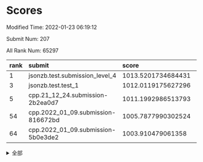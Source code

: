 # Scores

Modified Time: 2022-01-23 06:19:12

Submit Num: 207

All Rank Num: 65297

| rank |               submit               |       score        |       sigma        | pk_num |
| :--- | :--------------------------------- | :----------------- | :----------------- | :----- |
| 1    | jsonzb.test.submission_level_4     | 1013.5201734684431 | 0.8136955711947346 | 1261   |
| 3    | jsonzb.test.test_1                 | 1012.0119175627296 | 0.7753258655006919 | 1263   |
| 5    | cpp.21_12_24.submission-2b2ea0d7   | 1011.1992986513793 | 0.7872988421362414 | 1262   |
| 54   | cpp.2022_01_09.submission-816672bd | 1005.7877990302524 | 0.7350962158702103 | 1262   |
| 64   | cpp.2022_01_09.submission-5b0e3de2 | 1003.910479061358  | 0.7105452223593519 | 1262   |


<details>
<summary>全部</summary>

| rank |                 submit                 |       score        |       sigma        | pk_num |
| :--- | :------------------------------------- | :----------------- | :----------------- | :----- |
| 1    | jsonzb.test.submission_level_4         | 1013.5201734684431 | 0.8136955711947346 | 1261   |
| 2    | gobigger.level_3.submission_level_3_35 | 1012.1574363114769 | 0.8019372497728993 | 1261   |
| 3    | jsonzb.test.test_1                     | 1012.0119175627296 | 0.7753258655006919 | 1263   |
| 4    | gobigger.level_3.submission_level_3_4  | 1011.7825114387014 | 0.7814626222058568 | 1263   |
| 5    | cpp.21_12_24.submission-2b2ea0d7       | 1011.1992986513793 | 0.7872988421362414 | 1262   |
| 6    | gobigger.level_3.submission_level_3_40 | 1011.0733686186364 | 0.7831674873351944 | 1261   |
| 7    | gobigger.level_3.submission_level_3_34 | 1010.9798608889303 | 0.794159346203788  | 1260   |
| 8    | gobigger.level_3.submission_level_3_43 | 1010.904424099961  | 0.7675697987338204 | 1263   |
| 9    | gobigger.level_3.submission_level_3_32 | 1010.8895434344582 | 0.7746349846816845 | 1263   |
| 10   | gobigger.level_3.submission_level_3_23 | 1010.7785464922356 | 0.7602626134297213 | 1262   |
| 11   | gobigger.level_3.submission_level_3_15 | 1010.7782718209826 | 0.7846329889916442 | 1263   |
| 12   | gobigger.level_3.submission_level_3_26 | 1010.7063056542178 | 0.7504089952585291 | 1260   |
| 13   | gobigger.level_3.submission_level_3_45 | 1010.5881704123677 | 0.7856702068754845 | 1265   |
| 14   | gobigger.level_3.submission_level_3_25 | 1010.5193846570548 | 0.7679482418336315 | 1258   |
| 15   | gobigger.level_3.submission_level_3_37 | 1010.4554922422612 | 0.7682285230816808 | 1263   |
| 16   | gobigger.level_3.submission_level_3_46 | 1010.4301273437111 | 0.7531236710756553 | 1260   |
| 17   | gobigger.level_3.submission_level_3_21 | 1010.4078809283167 | 0.7618634800603356 | 1268   |
| 18   | gobigger.level_3.submission_level_3_49 | 1010.3858540771787 | 0.7802952544487125 | 1263   |
| 19   | gobigger.level_3.submission_level_3_9  | 1010.2660404243993 | 0.7512780218800789 | 1268   |
| 20   | gobigger.level_3.submission_level_3_10 | 1010.1954273650122 | 0.7572745492819085 | 1264   |
| 21   | gobigger.level_3.submission_level_3_38 | 1010.1762315773233 | 0.7671887643716868 | 1257   |
| 22   | gobigger.level_3.submission_level_3_12 | 1010.1312690870569 | 0.7566373843765026 | 1264   |
| 23   | gobigger.level_3.submission_level_3_22 | 1010.0965089502881 | 0.7448043407783388 | 1264   |
| 24   | gobigger.level_3.submission_level_3_14 | 1010.0629481293257 | 0.7581279521873242 | 1259   |
| 25   | gobigger.level_3.submission_level_3_33 | 1010.0111470612081 | 0.7646889263925872 | 1252   |
| 26   | gobigger.level_3.submission_level_3_5  | 1009.9956712397047 | 0.7710866302700983 | 1264   |
| 27   | gobigger.level_3.submission_level_3_8  | 1009.8878630168601 | 0.762667979743014  | 1258   |
| 28   | gobigger.level_3.submission_level_3_29 | 1009.8750452037573 | 0.7557152273185516 | 1259   |
| 29   | gobigger.level_3.submission_level_3_2  | 1009.8628429145284 | 0.7442988559489385 | 1264   |
| 30   | gobigger.level_3.submission_level_3_36 | 1009.8595301050526 | 0.7801670790136734 | 1262   |
| 31   | gobigger.level_3.submission_level_3_41 | 1009.8477604388994 | 0.737122864484716  | 1260   |
| 32   | gobigger.level_3.submission_level_3_11 | 1009.7541780510231 | 0.7595798859112588 | 1261   |
| 33   | gobigger.level_3.submission_level_3_48 | 1009.6906770247763 | 0.7496877810791364 | 1260   |
| 34   | gobigger.level_3.submission_level_3_18 | 1009.6731490365595 | 0.7753168996819673 | 1262   |
| 35   | gobigger.level_3.submission_level_3_0  | 1009.5130798524963 | 0.7653728291740947 | 1255   |
| 36   | gobigger.level_3.submission_level_3_13 | 1009.4836904751475 | 0.7595462136301347 | 1261   |
| 37   | gobigger.level_3.submission_level_3_30 | 1009.400916610836  | 0.7474716384798834 | 1262   |
| 38   | gobigger.level_3.submission_level_3_44 | 1009.3865113007438 | 0.7434261264547619 | 1259   |
| 39   | gobigger.level_3.submission_level_3_19 | 1009.3777989228249 | 0.7523982320553612 | 1256   |
| 40   | gobigger.level_3.submission_level_3_27 | 1009.3352554434161 | 0.7363589439705637 | 1258   |
| 41   | gobigger.level_3.submission_level_3_24 | 1009.3016410559302 | 0.7540294363414579 | 1262   |
| 42   | gobigger.level_3.submission_level_3_6  | 1009.2555603754017 | 0.7543406887430956 | 1259   |
| 43   | gobigger.level_3.submission_level_3_39 | 1009.1550346320466 | 0.7596861000624382 | 1265   |
| 44   | gobigger.level_3.submission_level_3_31 | 1009.1148347761904 | 0.7404551969823093 | 1255   |
| 45   | gobigger.level_3.submission_level_3_17 | 1009.1006757767868 | 0.7429334411743643 | 1259   |
| 46   | gobigger.level_3.submission_level_3_1  | 1009.0673274770803 | 0.74689443639148   | 1262   |
| 47   | gobigger.level_3.submission_level_3_3  | 1009.0220467219629 | 0.7427815019703576 | 1265   |
| 48   | gobigger.level_3.submission_level_3_47 | 1008.9611306434738 | 0.7502536617726021 | 1261   |
| 49   | gobigger.level_3.submission_level_3_28 | 1008.9471445559577 | 0.7490477745667624 | 1261   |
| 50   | gobigger.level_3.submission_level_3_42 | 1008.9085735379786 | 0.7588411616154529 | 1262   |
| 51   | gobigger.level_3.submission_level_3_16 | 1008.7096952206279 | 0.7637906416778821 | 1264   |
| 52   | gobigger.level_3.submission_level_3_20 | 1008.5264446289615 | 0.7501392205111368 | 1263   |
| 53   | gobigger.level_3.submission_level_3_7  | 1008.3741971825924 | 0.7371348527426589 | 1256   |
| 54   | cpp.2022_01_09.submission-816672bd     | 1005.7877990302524 | 0.7350962158702103 | 1262   |
| 55   | gobigger.level_1.submission_level_1_3  | 1005.2189149948936 | 0.7296458840128288 | 1261   |
| 56   | gobigger.level_1.submission_level_1_32 | 1004.6997261739665 | 0.709666951411772  | 1267   |
| 57   | gobigger.level_1.submission_level_1_23 | 1004.6321914509372 | 0.7190629081001849 | 1265   |
| 58   | gobigger.level_1.submission_level_1_12 | 1004.4318845219535 | 0.7111698898205719 | 1265   |
| 59   | gobigger.level_1.submission_level_1_39 | 1004.2202850446088 | 0.7383531251998877 | 1263   |
| 60   | gobigger.level_1.submission_level_1_9  | 1004.1003448699922 | 0.7090224278015684 | 1259   |
| 61   | gobigger.level_1.submission_level_1_46 | 1004.0278530197372 | 0.7145422876492247 | 1265   |
| 62   | gobigger.level_1.submission_level_1_28 | 1003.9924879745471 | 0.7138266208584729 | 1266   |
| 63   | gobigger.level_1.submission_level_1_20 | 1003.9608682191522 | 0.7074513735371336 | 1263   |
| 64   | cpp.2022_01_09.submission-5b0e3de2     | 1003.910479061358  | 0.7105452223593519 | 1262   |
| 65   | gobigger.level_1.submission_level_1_11 | 1003.9015821935603 | 0.7213370781697218 | 1257   |
| 66   | gobigger.level_1.submission_level_1_5  | 1003.8195323519419 | 0.7200501153538557 | 1262   |
| 67   | gobigger.level_1.submission_level_1_43 | 1003.8097893958511 | 0.7186983190767517 | 1260   |
| 68   | gobigger.level_1.submission_level_1_24 | 1003.7582469661717 | 0.7097437172097337 | 1267   |
| 69   | gobigger.level_1.submission_level_1_48 | 1003.6805964548329 | 0.7142762632041183 | 1267   |
| 70   | gobigger.level_1.submission_level_1_13 | 1003.6075302361369 | 0.7092959967039235 | 1264   |
| 71   | gobigger.level_1.submission_level_1_31 | 1003.5186667332424 | 0.7177114797649641 | 1263   |
| 72   | gobigger.level_1.submission_level_1_7  | 1003.503428837724  | 0.708164416136964  | 1256   |
| 73   | gobigger.level_1.submission_level_1_30 | 1003.4581000709212 | 0.7211640050452819 | 1262   |
| 74   | gobigger.level_1.submission_level_1_15 | 1003.4309833317634 | 0.7047807756987752 | 1266   |
| 75   | gobigger.level_1.submission_level_1_21 | 1003.4260454167364 | 0.709949899886973  | 1262   |
| 76   | gobigger.level_1.submission_level_1_29 | 1003.3936946943436 | 0.7090059553709372 | 1263   |
| 77   | gobigger.level_1.submission_level_1_35 | 1003.3300674930096 | 0.7185012889005898 | 1261   |
| 78   | gobigger.level_1.submission_level_1_26 | 1003.3233598463567 | 0.7140228349448843 | 1263   |
| 79   | gobigger.level_1.submission_level_1_47 | 1003.267707253359  | 0.7139289066605631 | 1260   |
| 80   | gobigger.level_1.submission_level_1_38 | 1003.1427638684636 | 0.7074755922634783 | 1265   |
| 81   | gobigger.level_1.submission_level_1_16 | 1003.1162407247886 | 0.7153448721815479 | 1266   |
| 82   | gobigger.level_1.submission_level_1_33 | 1003.1040259972459 | 0.7193519409772107 | 1262   |
| 83   | gobigger.level_1.submission_level_1_37 | 1003.0747344134523 | 0.7188707179354715 | 1259   |
| 84   | gobigger.level_1.submission_level_1_36 | 1003.0401472889047 | 0.7109147245229186 | 1261   |
| 85   | gobigger.level_1.submission_level_1_45 | 1003.0291453986886 | 0.720477795498602  | 1260   |
| 86   | gobigger.level_1.submission_level_1_4  | 1003.0186994247845 | 0.7233986305687541 | 1261   |
| 87   | gobigger.level_1.submission_level_1_25 | 1002.9911110903244 | 0.7180163253603977 | 1267   |
| 88   | gobigger.level_1.submission_level_1_10 | 1002.9312412585779 | 0.7215857037375702 | 1263   |
| 89   | gobigger.level_1.submission_level_1_14 | 1002.9085255603452 | 0.7151009991666919 | 1257   |
| 90   | gobigger.level_1.submission_level_1_42 | 1002.8201404935625 | 0.710045772220039  | 1265   |
| 91   | gobigger.level_1.submission_level_1_19 | 1002.7914652550136 | 0.7155455590658908 | 1258   |
| 92   | gobigger.level_1.submission_level_1_17 | 1002.7836383993855 | 0.7176523729531579 | 1263   |
| 93   | gobigger.level_1.submission_level_1_27 | 1002.750919203248  | 0.7117489529781779 | 1264   |
| 94   | gobigger.level_1.submission_level_1_1  | 1002.7426024592804 | 0.7065896332408268 | 1263   |
| 95   | gobigger.level_1.submission_level_1_40 | 1002.7076239440684 | 0.7113083624374364 | 1265   |
| 96   | gobigger.level_1.submission_level_1_22 | 1002.5911256945985 | 0.7121110449765284 | 1263   |
| 97   | gobigger.level_1.submission_level_1_6  | 1002.587581569273  | 0.7107847816596274 | 1262   |
| 98   | gobigger.level_1.submission_level_1_2  | 1002.5698990530655 | 0.7195363618151063 | 1260   |
| 99   | gobigger.level_1.submission_level_1_18 | 1002.5099357107553 | 0.7123531406439673 | 1258   |
| 100  | gobigger.level_1.submission_level_1_34 | 1002.4704511438562 | 0.7145701744076051 | 1263   |
| 101  | gobigger.level_1.submission_level_1_44 | 1002.200798293761  | 0.7106629968192394 | 1260   |
| 102  | gobigger.level_1.submission_level_1_41 | 1002.1595515797799 | 0.7107036687014812 | 1265   |
| 103  | gobigger.level_1.submission_level_1_49 | 1001.9522791726054 | 0.7101735545820035 | 1259   |
| 104  | gobigger.level_1.submission_level_1_0  | 1001.8895152303193 | 0.7064139800796438 | 1263   |
| 105  | gobigger.level_1.submission_level_1_8  | 1001.8797586098175 | 0.7056336212746807 | 1266   |
| 106  | gobigger.random.submission_random_13   | 997.4023719624425  | 0.7158695155649868 | 1262   |
| 107  | gobigger.random.submission_random_14   | 996.9540096589749  | 0.7064360216168993 | 1266   |
| 108  | gobigger.random.submission_random_5    | 996.9252198536042  | 0.7021351337505132 | 1260   |
| 109  | gobigger.random.submission_random_35   | 996.8709151501555  | 0.7133548356798958 | 1258   |
| 110  | gobigger.random.submission_random_47   | 996.7179096324992  | 0.7016793348449076 | 1261   |
| 111  | gobigger.random.submission_random_37   | 996.6337438076073  | 0.7176700736223699 | 1259   |
| 112  | gobigger.random.submission_random_16   | 996.628360429083   | 0.7224377039990459 | 1268   |
| 113  | gobigger.random.submission_random_8    | 996.4787093443596  | 0.7101944057203012 | 1263   |
| 114  | gobigger.random.submission_random_18   | 996.4786724642514  | 0.7124409204294413 | 1267   |
| 115  | gobigger.random.submission_random_31   | 996.4690950988038  | 0.7092804712073528 | 1267   |
| 116  | gobigger.random.submission_random_4    | 996.4144954726529  | 0.7050623846397821 | 1259   |
| 117  | gobigger.random.submission_random_1    | 996.3760762674178  | 0.7255955126302427 | 1260   |
| 118  | gobigger.random.submission_random_9    | 996.2530056611687  | 0.7130384337343348 | 1263   |
| 119  | gobigger.random.submission_random_45   | 996.1726019392685  | 0.710046407035485  | 1264   |
| 120  | gobigger.random.submission_random_33   | 996.1544706755531  | 0.7095043775014443 | 1260   |
| 121  | gobigger.random.submission_random_20   | 996.121748305615   | 0.7113023812081857 | 1252   |
| 122  | gobigger.random.submission_random_28   | 996.1197227929758  | 0.7152254782120103 | 1260   |
| 123  | gobigger.random.submission_random_17   | 996.0785984236046  | 0.7294628200971468 | 1261   |
| 124  | gobigger.random.submission_random_40   | 996.0744316992627  | 0.7078833074897108 | 1266   |
| 125  | gobigger.random.submission_random_42   | 996.0549607695403  | 0.7157316320438565 | 1261   |
| 126  | gobigger.random.submission_random_48   | 995.9930578336882  | 0.7169972735675844 | 1259   |
| 127  | gobigger.random.submission_random_44   | 995.9709839984579  | 0.7128490105971395 | 1258   |
| 128  | gobigger.random.submission_random_36   | 995.9589644356809  | 0.7001349687687617 | 1257   |
| 129  | gobigger.random.submission_random_6    | 995.8992008742907  | 0.7078741717400142 | 1262   |
| 130  | gobigger.random.submission_random_26   | 995.8808143081708  | 0.7040026251250271 | 1260   |
| 131  | gobigger.random.submission_random_10   | 995.8551524640219  | 0.725491102537257  | 1260   |
| 132  | gobigger.random.submission_random_15   | 995.8385045463468  | 0.7015775358480016 | 1268   |
| 133  | gobigger.random.submission_random_34   | 995.8124430397853  | 0.7127344511272675 | 1258   |
| 134  | gobigger.random.submission_random_27   | 995.7991627266397  | 0.7061139559381557 | 1261   |
| 135  | gobigger.random.submission_random_29   | 995.7977747353648  | 0.7176460038293625 | 1261   |
| 136  | gobigger.random.submission_random_3    | 995.7380462305406  | 0.6977757242397055 | 1266   |
| 137  | gobigger.random.submission_random_22   | 995.7200303899643  | 0.7115216498625684 | 1262   |
| 138  | gobigger.random.submission_random_46   | 995.6867062498494  | 0.7049889510129659 | 1257   |
| 139  | gobigger.random.submission_random_41   | 995.6462814866798  | 0.7099360033099377 | 1266   |
| 140  | gobigger.random.submission_random_24   | 995.6006290040342  | 0.7151151634613914 | 1264   |
| 141  | gobigger.random.submission_random_30   | 995.524378010783   | 0.7066512392065578 | 1258   |
| 142  | gobigger.random.submission_random_25   | 995.5042421647878  | 0.7140116259681883 | 1254   |
| 143  | gobigger.random.submission_random_43   | 995.4939510659063  | 0.7099085524697487 | 1265   |
| 144  | gobigger.random.submission_random_23   | 995.4864688225923  | 0.716396643716821  | 1262   |
| 145  | gobigger.random.submission_random_12   | 995.4611195233781  | 0.7140715299694032 | 1257   |
| 146  | gobigger.random.submission_random_32   | 995.4340089261653  | 0.71784228691136   | 1264   |
| 147  | gobigger.random.submission_random_39   | 995.3897533347931  | 0.7155777052124792 | 1264   |
| 148  | gobigger.random.submission_random_7    | 995.2708782890503  | 0.7011495231971733 | 1259   |
| 149  | gobigger.random.submission_random_38   | 995.2502436108205  | 0.7123080562308831 | 1261   |
| 150  | gobigger.random.submission_random_2    | 995.2391697998185  | 0.7375416412973848 | 1270   |
| 151  | gobigger.random.submission_random_11   | 995.0410726346837  | 0.7266537036391507 | 1259   |
| 152  | gobigger.random.submission_random_19   | 995.0229150122238  | 0.7008705145915038 | 1258   |
| 153  | gobigger.random.submission_random_21   | 994.940496917754   | 0.7161681014507303 | 1262   |
| 154  | gobigger.random.submission_random_0    | 994.8940433350798  | 0.7006872162700721 | 1262   |
| 155  | gobigger.random.submission_random_49   | 994.8469689700471  | 0.7176217303846413 | 1264   |
| 156  | gobigger.level_2.submission_level_2_17 | 993.6161524687736  | 0.7373293509080833 | 1263   |
| 157  | gobigger.level_2.submission_level_2_2  | 993.5403202959137  | 0.7342224797442236 | 1260   |
| 158  | gobigger.level_2.submission_level_2_49 | 993.247504565623   | 0.7417414096090105 | 1266   |
| 159  | gobigger.level_2.submission_level_2_25 | 993.1524631642316  | 0.7533879286539381 | 1257   |
| 160  | gobigger.level_2.submission_level_2_42 | 993.1414035120714  | 0.7356511822833702 | 1262   |
| 161  | gobigger.level_2.submission_level_2_5  | 993.104886494465   | 0.738279833991374  | 1258   |
| 162  | gobigger.level_2.submission_level_2_30 | 993.051409404586   | 0.7428032318199819 | 1264   |
| 163  | gobigger.level_2.submission_level_2_44 | 993.007687238445   | 0.7323842703317903 | 1260   |
| 164  | gobigger.level_2.submission_level_2_26 | 992.9133086675006  | 0.7567388334396874 | 1263   |
| 165  | gobigger.level_2.submission_level_2_10 | 992.8193418584074  | 0.7376494782810606 | 1264   |
| 166  | gobigger.level_2.submission_level_2_0  | 992.8053121991638  | 0.7332393695917401 | 1267   |
| 167  | gobigger.level_2.submission_level_2_32 | 992.7991414827851  | 0.7210967596454361 | 1263   |
| 168  | gobigger.level_2.submission_level_2_40 | 992.7521418086842  | 0.738863937433018  | 1260   |
| 169  | gobigger.level_2.submission_level_2_27 | 992.6559269225254  | 0.742264073413869  | 1263   |
| 170  | gobigger.level_2.submission_level_2_15 | 992.6134292006094  | 0.7473537123177049 | 1261   |
| 171  | gobigger.level_2.submission_level_2_12 | 992.5383587094159  | 0.7423548464985068 | 1262   |
| 172  | gobigger.level_2.submission_level_2_8  | 992.5374693964228  | 0.7560806470347251 | 1263   |
| 173  | gobigger.level_2.submission_level_2_45 | 992.5354172348608  | 0.7408663937994335 | 1261   |
| 174  | gobigger.level_2.submission_level_2_31 | 992.4927342400507  | 0.7474592994253259 | 1263   |
| 175  | gobigger.level_2.submission_level_2_1  | 992.4178758303464  | 0.7638881350558943 | 1261   |
| 176  | gobigger.level_2.submission_level_2_14 | 992.355782843753   | 0.7437182532526292 | 1262   |
| 177  | gobigger.level_2.submission_level_2_38 | 992.1957141101556  | 0.737749017797023  | 1263   |
| 178  | gobigger.level_2.submission_level_2_11 | 992.1384980402843  | 0.7734912419908322 | 1260   |
| 179  | gobigger.level_2.submission_level_2_28 | 992.0981483858728  | 0.751403191129877  | 1261   |
| 180  | gobigger.level_2.submission_level_2_20 | 991.9975674021935  | 0.7373861034535696 | 1264   |
| 181  | gobigger.level_2.submission_level_2_24 | 991.9695786264055  | 0.7278952431005429 | 1267   |
| 182  | gobigger.level_2.submission_level_2_39 | 991.9296206587338  | 0.7720871340467799 | 1265   |
| 183  | gobigger.level_2.submission_level_2_23 | 991.9091941686576  | 0.7564682956402448 | 1267   |
| 184  | gobigger.level_2.submission_level_2_34 | 991.8300756347326  | 0.7411705923902528 | 1263   |
| 185  | gobigger.level_2.submission_level_2_21 | 991.789590106251   | 0.7697772889288681 | 1257   |
| 186  | gobigger.level_2.submission_level_2_7  | 991.786776638437   | 0.7510395567604746 | 1261   |
| 187  | gobigger.level_2.submission_level_2_29 | 991.7461532467406  | 0.7435280223872416 | 1265   |
| 188  | gobigger.level_2.submission_level_2_9  | 991.7202788192895  | 0.7396649670171964 | 1260   |
| 189  | gobigger.level_2.submission_level_2_35 | 991.7099611402666  | 0.7512779815861852 | 1264   |
| 190  | gobigger.level_2.submission_level_2_18 | 991.6725145948947  | 0.7448582742895478 | 1259   |
| 191  | gobigger.level_2.submission_level_2_33 | 991.6347412531322  | 0.7473148940036091 | 1259   |
| 192  | gobigger.level_2.submission_level_2_3  | 991.5118119001808  | 0.7438673247694915 | 1260   |
| 193  | gobigger.level_2.submission_level_2_16 | 991.4879609360584  | 0.7443327959382569 | 1259   |
| 194  | gobigger.level_2.submission_level_2_41 | 991.4087313365661  | 0.7463274802047751 | 1258   |
| 195  | gobigger.level_2.submission_level_2_46 | 991.3328577452197  | 0.7535909491931998 | 1263   |
| 196  | gobigger.level_2.submission_level_2_37 | 991.215757653962   | 0.742397106856226  | 1269   |
| 197  | gobigger.level_2.submission_level_2_36 | 991.1479235980394  | 0.7523991055735118 | 1263   |
| 198  | gobigger.level_2.submission_level_2_6  | 991.1177864214351  | 0.7543053911029406 | 1265   |
| 199  | gobigger.level_2.submission_level_2_43 | 991.1143362392606  | 0.7417983761045374 | 1262   |
| 200  | gobigger.level_2.submission_level_2_13 | 990.7274736202633  | 0.7476841305929054 | 1264   |
| 201  | gobigger.level_2.submission_level_2_4  | 990.6455457289537  | 0.7752826000127744 | 1259   |
| 202  | gobigger.level_2.submission_level_2_22 | 990.6124161157154  | 0.7615141070443616 | 1258   |
| 203  | gobigger.level_2.submission_level_2_19 | 990.3725485198576  | 0.7642914912035679 | 1261   |
| 204  | gobigger.level_2.submission_level_2_47 | 990.287123076859   | 0.7606223086341475 | 1259   |
| 205  | gobigger.level_2.submission_level_2_48 | 989.9992153306578  | 0.7699814333452927 | 1265   |
| 206  | gobigger.none.submission_none_0        | 976.1833352489949  | 1.4094818059443766 | 1258   |
| 207  | gobigger.none.submission_none_1        | 975.8453766144376  | 1.452578153735924  | 1264   |

</details>